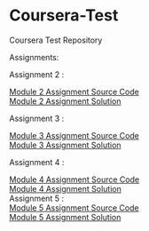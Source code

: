 # Coursera-Test
Coursera Test Repository

Assignments:


Assignment 2 :
<div>
  <a href="https://github.com/amolsawle87/Coursera-Test/tree/main/Assignments/mod2_sol">Module 2 Assignment Source Code </a>
</div>
<a href="https://amolsawle87.github.io/Coursera-Test/Assignments/mod2_sol/index.html">Module 2 Assignment Solution </a>


Assignment 3 :
<div>
<a href="https://github.com/amolsawle87/Coursera-Test/tree/main/Assignments/mod3_sol">Module 3 Assignment Source Code </a>
</div>
<a href="https://amolsawle87.github.io/Coursera-Test/Assignments/mod3_sol/index.html">Module 3 Assignment Solution </a>


Assignment 4 :
<div>
<a href="https://github.com/amolsawle87/Coursera-Test/tree/main/Assignments/mod4_sol">Module 4 Assignment Source Code </a>
</div>
<div>
<a href="https://amolsawle87.github.io/Coursera-Test/Assignments/mod4_sol/index.html">Module 4 Assignment Solution </a>
</div>


<div>Assignment 5 :</div
<div>
<a href="https://github.com/amolsawle87/Coursera-Test/tree/main/Assignments/mod5_sol">Module 5 Assignment Source Code </a>
</div>
<div>
<a href="https://amolsawle87.github.io/Coursera-Test/Assignments/mod5_sol/index.html">Module 5 Assignment Solution </a>
</div>






